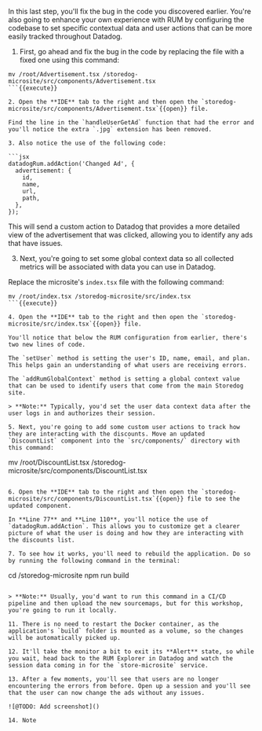 In this last step, you'll fix the bug in the code you discovered earlier. You're also going to enhance your own experience with RUM by configuring the codebase to set specific contextual data and user actions that can be more easily tracked throughout Datadog.

1. First, go ahead and fix the bug in the code by replacing the file with a fixed one using this command:

  ```
  mv /root/Advertisement.tsx /storedog-microsite/src/components/Advertisement.tsx
  ```{{execute}}

2. Open the **IDE** tab to the right and then open the `storedog-microsite/src/components/Advertisement.tsx`{{open}} file.

  Find the line in the `handleUserGetAd` function that had the error and you'll notice the extra `.jpg` extension has been removed.
  
3. Also notice the use of the following code:

  ```jsx
  datadogRum.addAction('Changed Ad', {
    advertisement: {
      id,
      name,
      url,
      path,
    },
  });
  ```

  This will send a custom action to Datadog that provides a more detailed view of the advertisement that was clicked, allowing you to identify any ads that have issues.

3. Next, you're going to set some global context data so all collected metrics will be associated with data you can use in Datadog.

  Replace the microsite's `index.tsx` file with the following command:

  ```
  mv /root/index.tsx /storedog-microsite/src/index.tsx
  ```{{execute}}

4. Open the **IDE** tab to the right and then open the `storedog-microsite/src/index.tsx`{{open}} file.

  You'll notice that below the RUM configuration from earlier, there's two new lines of code.

  The `setUser` method is setting the user's ID, name, email, and plan. This helps gain an understanding of what users are receiving errors.
  
  The `addRumGlobalContext` method is setting a global context value that can be used to identify users that come from the main Storedog site.

  > **Note:** Typically, you'd set the user data context data after the user logs in and authorizes their session.

5. Next, you're going to add some custom user actions to track how they are interacting with the discounts. Move an updated `DiscountList` component into the `src/components/` directory with this command:

  ```
  mv /root/DiscountList.tsx /storedog-microsite/src/components/DiscountList.tsx
  ```{{execute}}

6. Open the **IDE** tab to the right and then open the `storedog-microsite/src/components/DiscountList.tsx`{{open}} file to see the updated component.

  In **Line 77** and **Line 110**, you'll notice the use of `datadogRum.addAction`. This allows you to customize get a clearer picture of what the user is doing and how they are interacting with the discounts list.

7. To see how it works, you'll need to rebuild the application. Do so by running the following command in the terminal:

  ```
  cd /storedog-microsite
  npm run build
  ```{{execute}}

  > **Note:** Usually, you'd want to run this command in a CI/CD pipeline and then upload the new sourcemaps, but for this workshop, you're going to run it locally.

11. There is no need to restart the Docker container, as the application's `build` folder is mounted as a volume, so the changes will be automatically picked up.

12. It'll take the monitor a bit to exit its **Alert** state, so while you wait, head back to the RUM Explorer in Datadog and watch the session data coming in for the `store-microsite` service. 

13. After a few moments, you'll see that users are no longer encountering the errors from before. Open up a session and you'll see that the user can now change the ads without any issues.

  ![@TODO: Add screenshot]()

14. Note 